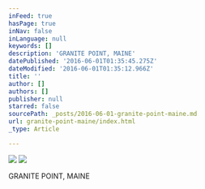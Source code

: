```yaml
---
inFeed: true
hasPage: true
inNav: false
inLanguage: null
keywords: []
description: 'GRANITE POINT, MAINE'
datePublished: '2016-06-01T01:35:45.275Z'
dateModified: '2016-06-01T01:35:12.966Z'
title: ''
author: []
authors: []
publisher: null
starred: false
sourcePath: _posts/2016-06-01-granite-point-maine.md
url: granite-point-maine/index.html
_type: Article

---
```

![](https://the-grid-user-content.s3-us-west-2.amazonaws.com/26976113-d90b-48fb-9239-79730b0a071f.jpg)
![](https://the-grid-user-content.s3-us-west-2.amazonaws.com/f6f57c24-5f86-4d49-9029-741edb710e62.jpg)

GRANITE POINT, MAINE